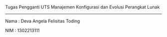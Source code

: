 Tugas Pengganti UTS Manajemen Konfigurasi dan Evolusi Perangkat Lunak
_____________________________________________________________________
Nama : Deva Angela Felisitas Toding

NIM : 1302213111
